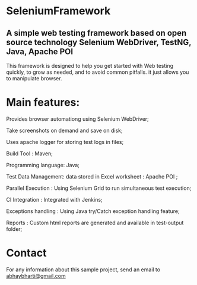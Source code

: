 SeleniumFramework
=================

A simple web testing framework based on open source technology Selenium WebDriver, TestNG, Java, Apache POI
-------------------------------------------------------------------------------------------------------------

This framework is designed to help you get started with Web testing quickly, to grow as needed, and to avoid common pitfalls. it just allows you to manipulate browser. 

Main features:
=============

Provides browser automationg using Selenium WebDriver;

Take screenshots on demand and save on disk;

Uses apache logger for storing test logs in files;

Build Tool : Maven;

Programming language: Java;

Test Data Management: data stored in Excel worksheet : Apache POI ;

Parallel Execution : Using Selenium Grid to run simultaneous test execution;

CI Integration : Integrated with Jenkins;

Exceptions handling : Using Java try/Catch exception handling feature;

Reports : Custom html reports are generated and available in test-output folder;


Contact
=======
For any information about this sample project, send an email to abhaybharti@gmail.com




